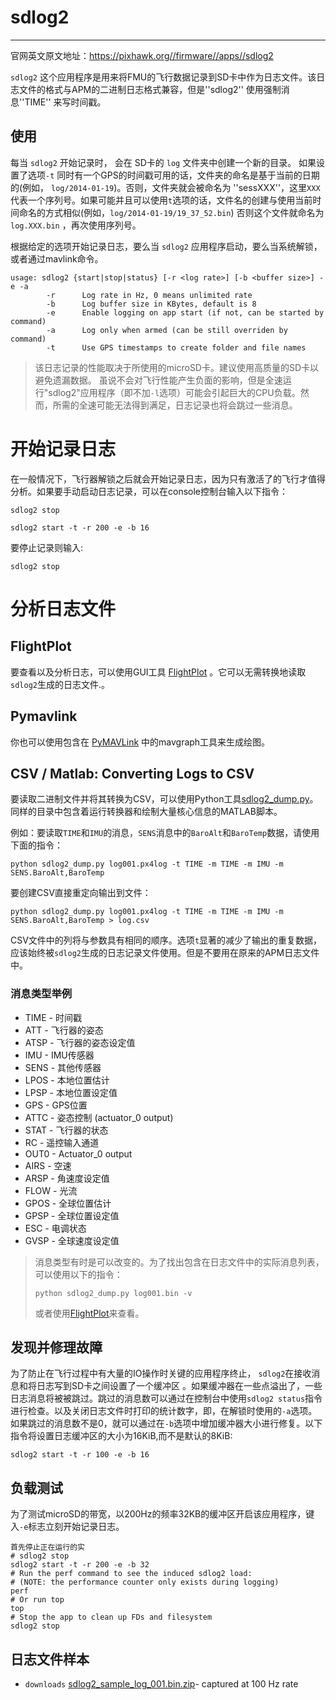 # sdlog2

---

官网英文原文地址：https://pixhawk.org//firmware//apps//sdlog2

`sdlog2` 这个应用程序是用来将FMU的飞行数据记录到SD卡中作为日志文件。该日志文件的格式与APM的二进制日志格式兼容，但是''sdlog2'' 使用强制消息''TIME'' 来写时间戳。

## 使用

每当 `sdlog2` 开始记录时， 会在 SD卡的 `log` 文件夹中创建一个新的目录。 如果设置了选项`-t` 同时有一个GPS的时间戳可用的话，文件夹的命名是基于当前的日期的\(例如， `log/2014-01-19`\)。否则，文件夹就会被命名为 ''sessXXX''，这里`XXX`代表一个序列号。如果可能并且可以使用`t`选项的话，文件名的创建与使用当前时间命名的方式相似\(例如，`log/2014-01-19/19_37_52.bin`\) 否则这个文件就命名为 `log.XXX.bin` ，再次使用序列号。

根据给定的选项开始记录日志，要么当 `sdlog2` 应用程序启动，要么当系统解锁，或者通过mavlink命令。

```
usage: sdlog2 {start|stop|status} [-r <log rate>] [-b <buffer size>] -e -a
        -r      Log rate in Hz, 0 means unlimited rate
        -b      Log buffer size in KBytes, default is 8
        -e      Enable logging on app start (if not, can be started by command)
        -a      Log only when armed (can be still overriden by command)
        -t      Use GPS timestamps to create folder and file names
```



> 该日志记录的性能取决于所使用的microSD卡。建议使用高质量的SD卡以避免遗漏数据。 虽说不会对飞行性能产生负面的影响，但是全速运行"sdlog2"应用程序（即不加`-l`选项）可能会引起巨大的CPU负载。然而，所需的全速可能无法得到满足，日志记录也将会跳过一些消息。

# 开始记录日志


在一般情况下，飞行器解锁之后就会开始记录日志，因为只有激活了的飞行才值得分析。如果要手动启动日志记录，可以在console控制台输入以下指令：

```
sdlog2 stop

sdlog2 start -t -r 200 -e -b 16
```

要停止记录则输入:

```
sdlog2 stop
```

# 分析日志文件

## FlightPlot

要查看以及分析日志，可以使用GUI工具 [FlightPlot](https://pixhawk.org/dev/flightplot) 。它可以无需转换地读取 `sdlog2`生成的日志文件.。

## Pymavlink

你也可以使用包含在 [PyMAVLink](https://pixhawk.org/dev/pymavlink) 中的mavgraph工具来生成绘图。

## CSV \/ Matlab: Converting Logs to CSV

要读取二进制文件并将其转换为CSV，可以使用Python工具[sdlog2\_dump.py](https://github.com/PX4/Firmware/tree/master/Tools/sdlog2)。同样的目录中包含着运行转换器和绘制大量核心信息的MATLAB脚本。


例如：要读取`TIME`和`IMU`的消息，`SENS`消息中的`BaroAlt`和`BaroTemp`数据，请使用下面的指令：

```
python sdlog2_dump.py log001.px4log -t TIME -m TIME -m IMU -m SENS.BaroAlt,BaroTemp
```

要创建CSV直接重定向输出到文件：

```
python sdlog2_dump.py log001.px4log -t TIME -m TIME -m IMU -m SENS.BaroAlt,BaroTemp > log.csv
```

CSV文件中的列将与参数具有相同的顺序。选项`t`显著的减少了输出的重复数据，应该始终被`sdlog2`生成的日志记录文件使用。但是不要用在原来的APM日志文件中。

### 消息类型举例

* TIME - 时间戳
* ATT  - 飞行器的姿态
* ATSP - 飞行器的姿态设定值
* IMU  - IMU传感器
* SENS - 其他传感器
* LPOS - 本地位置估计
* LPSP - 本地位置设定值
* GPS  - GPS位置
* ATTC - 姿态控制 \(actuator\_0 output\)
* STAT - 飞行器的状态
* RC   - 遥控输入通道
* OUT0 - Actuator\_0 output
* AIRS - 空速
* ARSP - 角速度设定值
* FLOW - 光流
* GPOS - 全球位置估计
* GPSP - 全球位置设定值
* ESC  - 电调状态
* GVSP - 全球速度设定值

> 消息类型有时是可以改变的。为了找出包含在日志文件中的实际消息列表，可以使用以下的指令：
> 
> ```
> python sdlog2_dump.py log001.bin -v
> ```
> 
> 或者使用[FlightPlot](https://pixhawk.org/dev/flightplot)来查看。

## 发现并修理故障


为了防止在飞行过程中有大量的IO操作时关键的应用程序终止， `sdlog2`在接收消息和将日志写到SD卡之间设置了一个缓冲区 。如果缓冲器在一些点溢出了，一些日志消息将被被跳过。跳过的消息数可以通过在控制台中使用`sdlog2 status`指令进行检查。以及关闭日志文件时打印的统计数字，即，在解锁时使用的`-a`选项。如果跳过的消息数不是0，就可以通过在`-b`选项中增加缓冲器大小进行修复。以下指令将设置日志缓冲区的大小为16KiB,而不是默认的8KiB:

```
sdlog2 start -t -r 100 -e -b 16
```

## 负载测试

为了测试microSD的带宽，以200Hz的频率32KB的缓冲区开启该应用程序，键入`-e`标志立刻开始记录日志。

```
首先停止正在运行的实
# sdlog2 stop
sdlog2 start -t -r 200 -e -b 32
# Run the perf command to see the induced sdlog2 load:
# (NOTE: the performance counter only exists during logging)
perf
# Or run top
top
# Stop the app to clean up FDs and filesystem
sdlog2 stop
```

## 日志文件样本

* `downloads` [sdlog2\_sample\_log\_001.bin.zip](http://7xvob5.com1.z0.glb.clouddn.com/sdlog2_sample_log_001.bin.zip)- captured at 100 Hz rate

